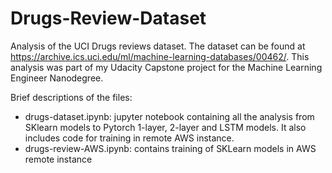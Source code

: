 # Drugs-Review-Dataset

Analysis of the UCI Drugs reviews dataset. The dataset can be found at https://archive.ics.uci.edu/ml/machine-learning-databases/00462/.
This analysis was part of my Udacity Capstone project for the Machine Learning Engineer Nanodegree.

Brief descriptions of the files:
* drugs-dataset.ipynb: jupyter notebook containing all the analysis from SKlearn models to Pytorch 1-layer, 2-layer and LSTM models. It also includes code for
training in remote AWS instance.
* drugs-review-AWS.ipynb: contains training of SKLearn models in AWS remote instance

